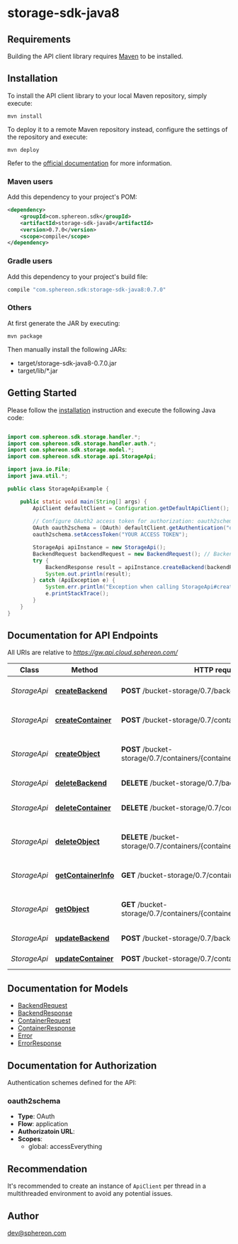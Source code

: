 # storage-sdk-java8

## Requirements

Building the API client library requires [Maven](https://maven.apache.org/) to be installed.

## Installation

To install the API client library to your local Maven repository, simply execute:

```shell
mvn install
```

To deploy it to a remote Maven repository instead, configure the settings of the repository and execute:

```shell
mvn deploy
```

Refer to the [official documentation](https://maven.apache.org/plugins/maven-deploy-plugin/usage.html) for more information.

### Maven users

Add this dependency to your project's POM:

```xml
<dependency>
    <groupId>com.sphereon.sdk</groupId>
    <artifactId>storage-sdk-java8</artifactId>
    <version>0.7.0</version>
    <scope>compile</scope>
</dependency>
```

### Gradle users

Add this dependency to your project's build file:

```groovy
compile "com.sphereon.sdk:storage-sdk-java8:0.7.0"
```

### Others

At first generate the JAR by executing:

    mvn package

Then manually install the following JARs:

* target/storage-sdk-java8-0.7.0.jar
* target/lib/*.jar

## Getting Started

Please follow the [installation](#installation) instruction and execute the following Java code:

```java

import com.sphereon.sdk.storage.handler.*;
import com.sphereon.sdk.storage.handler.auth.*;
import com.sphereon.sdk.storage.model.*;
import com.sphereon.sdk.storage.api.StorageApi;

import java.io.File;
import java.util.*;

public class StorageApiExample {

    public static void main(String[] args) {
        ApiClient defaultClient = Configuration.getDefaultApiClient();
        
        // Configure OAuth2 access token for authorization: oauth2schema
        OAuth oauth2schema = (OAuth) defaultClient.getAuthentication("oauth2schema");
        oauth2schema.setAccessToken("YOUR ACCESS TOKEN");

        StorageApi apiInstance = new StorageApi();
        BackendRequest backendRequest = new BackendRequest(); // BackendRequest | backendRequest
        try {
            BackendResponse result = apiInstance.createBackend(backendRequest);
            System.out.println(result);
        } catch (ApiException e) {
            System.err.println("Exception when calling StorageApi#createBackend");
            e.printStackTrace();
        }
    }
}

```

## Documentation for API Endpoints

All URIs are relative to *https://gw.api.cloud.sphereon.com/*

Class | Method | HTTP request | Description
------------ | ------------- | ------------- | -------------
*StorageApi* | [**createBackend**](docs/StorageApi.md#createBackend) | **POST** /bucket-storage/0.7/backends | Create a new backend
*StorageApi* | [**createContainer**](docs/StorageApi.md#createContainer) | **POST** /bucket-storage/0.7/containers | Create a new container
*StorageApi* | [**createObject**](docs/StorageApi.md#createObject) | **POST** /bucket-storage/0.7/containers/{containerId}/objects/{objectPath} | Create a new object within a container
*StorageApi* | [**deleteBackend**](docs/StorageApi.md#deleteBackend) | **DELETE** /bucket-storage/0.7/backends/{backendId} | Delete a backend
*StorageApi* | [**deleteContainer**](docs/StorageApi.md#deleteContainer) | **DELETE** /bucket-storage/0.7/containers/{containerId} | Delete an existing container
*StorageApi* | [**deleteObject**](docs/StorageApi.md#deleteObject) | **DELETE** /bucket-storage/0.7/containers/{containerId}/objects/{objectPath} | Delete an existing object from a container.
*StorageApi* | [**getContainerInfo**](docs/StorageApi.md#getContainerInfo) | **GET** /bucket-storage/0.7/containers/{containerId} | Get container information
*StorageApi* | [**getObject**](docs/StorageApi.md#getObject) | **GET** /bucket-storage/0.7/containers/{containerId}/objects/{objectPath} | Get an existing object from a container
*StorageApi* | [**updateBackend**](docs/StorageApi.md#updateBackend) | **POST** /bucket-storage/0.7/backends/{backendId} | Update a backend
*StorageApi* | [**updateContainer**](docs/StorageApi.md#updateContainer) | **POST** /bucket-storage/0.7/containers/{containerId} | Update a container


## Documentation for Models

 - [BackendRequest](docs/BackendRequest.md)
 - [BackendResponse](docs/BackendResponse.md)
 - [ContainerRequest](docs/ContainerRequest.md)
 - [ContainerResponse](docs/ContainerResponse.md)
 - [Error](docs/Error.md)
 - [ErrorResponse](docs/ErrorResponse.md)


## Documentation for Authorization

Authentication schemes defined for the API:
### oauth2schema

- **Type**: OAuth
- **Flow**: application
- **Authorizatoin URL**: 
- **Scopes**: 
  - global: accessEverything


## Recommendation

It's recommended to create an instance of `ApiClient` per thread in a multithreaded environment to avoid any potential issues.

## Author

dev@sphereon.com

